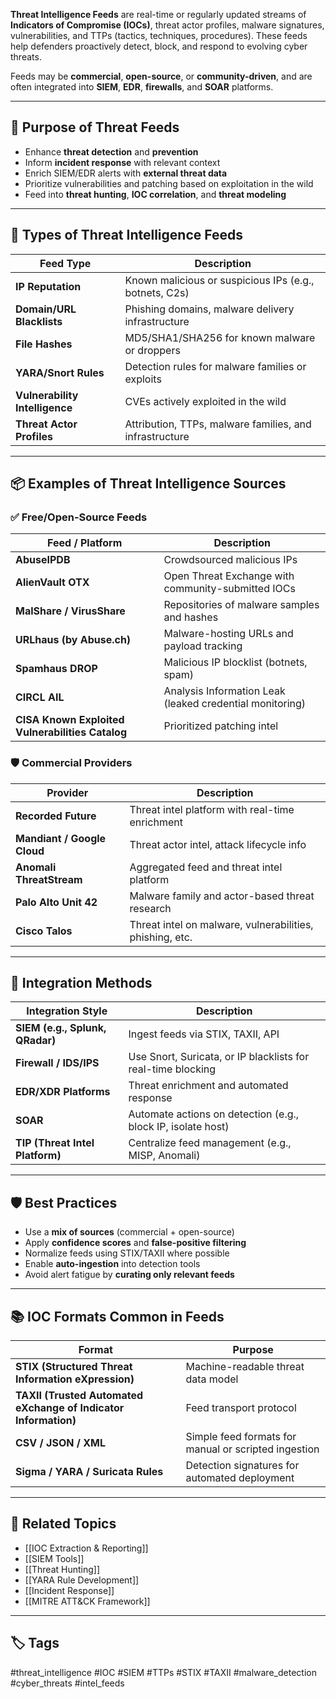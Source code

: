 **Threat Intelligence Feeds** are real-time or regularly updated streams of **Indicators of Compromise (IOCs)**, threat actor profiles, malware signatures, vulnerabilities, and TTPs (tactics, techniques, procedures). These feeds help defenders proactively detect, block, and respond to evolving cyber threats.

Feeds may be **commercial**, **open-source**, or **community-driven**, and are often integrated into **SIEM**, **EDR**, **firewalls**, and **SOAR** platforms.

---

## 🎯 Purpose of Threat Feeds

- Enhance **threat detection** and **prevention**
- Inform **incident response** with relevant context
- Enrich SIEM/EDR alerts with **external threat data**
- Prioritize vulnerabilities and patching based on exploitation in the wild
- Feed into **threat hunting**, **IOC correlation**, and **threat modeling**

---

## 🧠 Types of Threat Intelligence Feeds

| Feed Type            | Description                                                       |
|----------------------|--------------------------------------------------------------------|
| **IP Reputation**     | Known malicious or suspicious IPs (e.g., botnets, C2s)            |
| **Domain/URL Blacklists** | Phishing domains, malware delivery infrastructure             |
| **File Hashes**       | MD5/SHA1/SHA256 for known malware or droppers                    |
| **YARA/Snort Rules**  | Detection rules for malware families or exploits                  |
| **Vulnerability Intelligence** | CVEs actively exploited in the wild                      |
| **Threat Actor Profiles** | Attribution, TTPs, malware families, and infrastructure      |

---

## 📦 Examples of Threat Intelligence Sources

### ✅ Free/Open-Source Feeds

| Feed / Platform         | Description                                               |
|--------------------------|-----------------------------------------------------------|
| **AbuseIPDB**            | Crowdsourced malicious IPs                                |
| **AlienVault OTX**       | Open Threat Exchange with community-submitted IOCs        |
| **MalShare / VirusShare**| Repositories of malware samples and hashes                |
| **URLhaus (by Abuse.ch)**| Malware-hosting URLs and payload tracking                 |
| **Spamhaus DROP**        | Malicious IP blocklist (botnets, spam)                    |
| **CIRCL AIL**            | Analysis Information Leak (leaked credential monitoring)  |
| **CISA Known Exploited Vulnerabilities Catalog** | Prioritized patching intel     |

### 🛡️ Commercial Providers

| Provider         | Description                                                  |
|------------------|--------------------------------------------------------------|
| **Recorded Future** | Threat intel platform with real-time enrichment            |
| **Mandiant / Google Cloud** | Threat actor intel, attack lifecycle info          |
| **Anomali ThreatStream** | Aggregated feed and threat intel platform             |
| **Palo Alto Unit 42** | Malware family and actor-based threat research          |
| **Cisco Talos** | Threat intel on malware, vulnerabilities, phishing, etc.     |

---

## 🔁 Integration Methods

| Integration Style      | Description                                                  |
|------------------------|--------------------------------------------------------------|
| **SIEM (e.g., Splunk, QRadar)** | Ingest feeds via STIX, TAXII, API                    |
| **Firewall / IDS/IPS** | Use Snort, Suricata, or IP blacklists for real-time blocking|
| **EDR/XDR Platforms**  | Threat enrichment and automated response                     |
| **SOAR**               | Automate actions on detection (e.g., block IP, isolate host) |
| **TIP (Threat Intel Platform)** | Centralize feed management (e.g., MISP, Anomali)     |

---

## 🛡️ Best Practices

- Use a **mix of sources** (commercial + open-source)
- Apply **confidence scores** and **false-positive filtering**
- Normalize feeds using STIX/TAXII where possible
- Enable **auto-ingestion** into detection tools
- Avoid alert fatigue by **curating only relevant feeds**

---

## 📚 IOC Formats Common in Feeds

| Format     | Purpose                                           |
|------------|---------------------------------------------------|
| **STIX (Structured Threat Information eXpression)** | Machine-readable threat data model |
| **TAXII (Trusted Automated eXchange of Indicator Information)** | Feed transport protocol |
| **CSV / JSON / XML** | Simple feed formats for manual or scripted ingestion |
| **Sigma / YARA / Suricata Rules** | Detection signatures for automated deployment |

---

## 🔗 Related Topics

- [[IOC Extraction & Reporting]]
- [[SIEM Tools]]
- [[Threat Hunting]]
- [[YARA Rule Development]]
- [[Incident Response]]
- [[MITRE ATT&CK Framework]]

---

## 🏷 Tags

#threat_intelligence #IOC #SIEM #TTPs #STIX #TAXII #malware_detection #cyber_threats #intel_feeds
